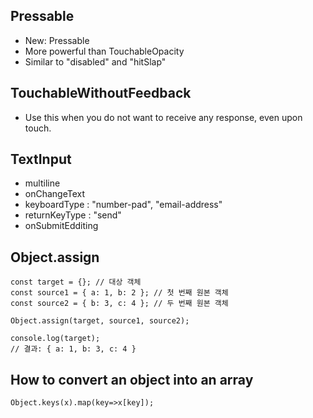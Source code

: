 ## Pressable

- New: Pressable
- More powerful than TouchableOpacity
- Similar to "disabled" and "hitSlap"

## TouchableWithoutFeedback

- Use this when you do not want to receive any response, even upon touch.

## TextInput

- multiline
- onChangeText
- keyboardType : "number-pad", "email-address"
- returnKeyType : "send"
- onSubmitEdditing

## Object.assign

```
const target = {}; // 대상 객체
const source1 = { a: 1, b: 2 }; // 첫 번째 원본 객체
const source2 = { b: 3, c: 4 }; // 두 번째 원본 객체

Object.assign(target, source1, source2);

console.log(target);
// 결과: { a: 1, b: 3, c: 4 }
```

## How to convert an object into an array

```
Object.keys(x).map(key=>x[key]);
```
